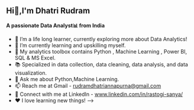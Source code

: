 Hi👋,I'm Dhatri Rudram  
------------------------------------------------------------------ 
**A passionate Data Analyst📊 from India**


- 🔭 I’m a life long learner, currently exploring more about Data Analytics!
- 🌱 I’m currently learning and upskilling myself.
- 🧰 My analytics toolbox contains Python , Machine Learning , Power BI, SQL & MS Excel.
- 📚 Specialized in data collection, data cleaning, data analysis, and data visualization.
- 💬 Ask me about Python,Machine Learning.
- 📫 Reach me at Gmail - rudramdhatriannapurna@gmail.com
- 🔗 Connect with me at LinkedIn - www.linkedin.com/in/rastogi-sanya/
- ❤️ I love learning new things!
-->

